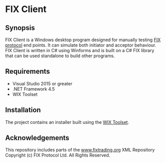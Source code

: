 # FIX Client

## Synopsis

FIX Client is a Windows desktop program designed for manually testing [FIX protocol](https://www.fixtrading.org/online-specification/) end points. It can simulate both initiator and acceptor behaviour. FIX Client is written in C# using Winforms and is built on a C# FIX library that can be used standalone to build other programs.  

## Requirements

* Visual Studio 2015 or greater
* .NET Framework 4.5
* WIX Toolset

## Installation

The project contains an installer built using the [WIX Toolset](https://wixtoolset.org).

## Acknowledgements

This repository includes parts of the www.fixtrading.org XML Repository Copyright (c) FIX Protocol Ltd. All Rights Reserved.
